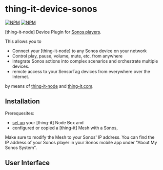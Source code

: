 # thing-it-device-sonos

[![NPM](https://nodei.co/npm/thing-it-device-sonos.png)](https://nodei.co/npm/thing-it-device-sonos/)
[![NPM](https://nodei.co/npm-dl/thing-it-device-sonos.png)](https://nodei.co/npm/thing-it-device-sonos/)

[thing-it-node] Device Plugin for [Sonos players](www.sonos.com).

This allows you to

* Connect your [thing-it-node] to any Sonos device on your network
* Control play, pause, volume, mute, etc. from anywhere
* Integrate Sonos actions into complex scenarios and orchestrate multiple devices.
* remote access to your SensorTag devices from everywhere over the Internet.

by means of [thing-it-node](https://github.com/marcgille/thing-it-node) and [thing-it.com](http://www.thing-it.com).

## Installation

Prerequesites:

* [set up](http://www.thing-it.com/thing-it/index.html?document=gettingStarted#/documentationPanel) your [thing-it] Node Box and
* configured or copied a [thing-it] Mesh with a Sonos,

Make sure to modify the Mesh to your Sonos' IP address. You can find the IP address of your Sonos player in your Sonos
mobile app under "About My Sonos System".

## User Interface

